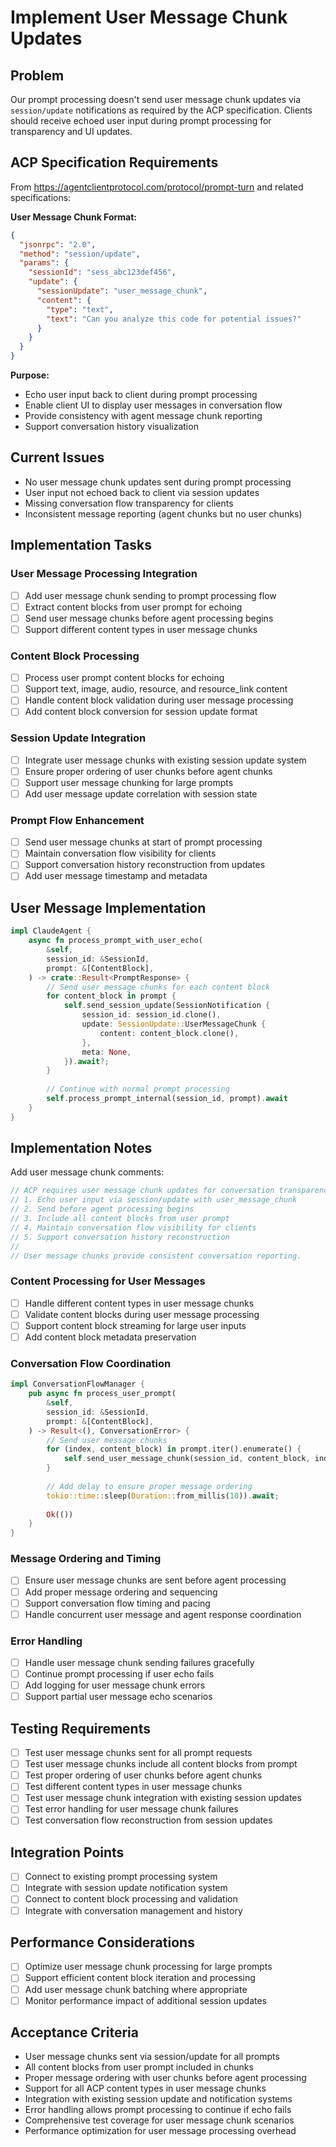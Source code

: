 # Implement User Message Chunk Updates

## Problem
Our prompt processing doesn't send user message chunk updates via `session/update` notifications as required by the ACP specification. Clients should receive echoed user input during prompt processing for transparency and UI updates.

## ACP Specification Requirements
From https://agentclientprotocol.com/protocol/prompt-turn and related specifications:

**User Message Chunk Format:**
```json
{
  "jsonrpc": "2.0",
  "method": "session/update", 
  "params": {
    "sessionId": "sess_abc123def456",
    "update": {
      "sessionUpdate": "user_message_chunk",
      "content": {
        "type": "text",
        "text": "Can you analyze this code for potential issues?"
      }
    }
  }
}
```

**Purpose:**
- Echo user input back to client during prompt processing
- Enable client UI to display user messages in conversation flow
- Provide consistency with agent message chunk reporting
- Support conversation history visualization

## Current Issues
- No user message chunk updates sent during prompt processing
- User input not echoed back to client via session updates
- Missing conversation flow transparency for clients
- Inconsistent message reporting (agent chunks but no user chunks)

## Implementation Tasks

### User Message Processing Integration
- [ ] Add user message chunk sending to prompt processing flow
- [ ] Extract content blocks from user prompt for echoing
- [ ] Send user message chunks before agent processing begins
- [ ] Support different content types in user message chunks

### Content Block Processing
- [ ] Process user prompt content blocks for echoing
- [ ] Support text, image, audio, resource, and resource_link content
- [ ] Handle content block validation during user message processing
- [ ] Add content block conversion for session update format

### Session Update Integration
- [ ] Integrate user message chunks with existing session update system
- [ ] Ensure proper ordering of user chunks before agent chunks
- [ ] Support user message chunking for large prompts
- [ ] Add user message update correlation with session state

### Prompt Flow Enhancement
- [ ] Send user message chunks at start of prompt processing
- [ ] Maintain conversation flow visibility for clients
- [ ] Support conversation history reconstruction from updates
- [ ] Add user message timestamp and metadata

## User Message Implementation
```rust
impl ClaudeAgent {
    async fn process_prompt_with_user_echo(
        &self,
        session_id: &SessionId,
        prompt: &[ContentBlock],
    ) -> crate::Result<PromptResponse> {
        // Send user message chunks for each content block
        for content_block in prompt {
            self.send_session_update(SessionNotification {
                session_id: session_id.clone(),
                update: SessionUpdate::UserMessageChunk {
                    content: content_block.clone(),
                },
                meta: None,
            }).await?;
        }
        
        // Continue with normal prompt processing
        self.process_prompt_internal(session_id, prompt).await
    }
}
```

## Implementation Notes
Add user message chunk comments:
```rust
// ACP requires user message chunk updates for conversation transparency:
// 1. Echo user input via session/update with user_message_chunk
// 2. Send before agent processing begins
// 3. Include all content blocks from user prompt
// 4. Maintain conversation flow visibility for clients
// 5. Support conversation history reconstruction
//
// User message chunks provide consistent conversation reporting.
```

### Content Processing for User Messages
- [ ] Handle different content types in user message chunks
- [ ] Validate content blocks during user message processing
- [ ] Support content block streaming for large user inputs
- [ ] Add content block metadata preservation

### Conversation Flow Coordination
```rust
impl ConversationFlowManager {
    pub async fn process_user_prompt(
        &self,
        session_id: &SessionId,
        prompt: &[ContentBlock],
    ) -> Result<(), ConversationError> {
        // Send user message chunks
        for (index, content_block) in prompt.iter().enumerate() {
            self.send_user_message_chunk(session_id, content_block, index).await?;
        }
        
        // Add delay to ensure proper message ordering
        tokio::time::sleep(Duration::from_millis(10)).await;
        
        Ok(())
    }
}
```

### Message Ordering and Timing
- [ ] Ensure user message chunks are sent before agent processing
- [ ] Add proper message ordering and sequencing
- [ ] Support conversation flow timing and pacing
- [ ] Handle concurrent user message and agent response coordination

### Error Handling
- [ ] Handle user message chunk sending failures gracefully
- [ ] Continue prompt processing if user echo fails
- [ ] Add logging for user message chunk errors
- [ ] Support partial user message echo scenarios

## Testing Requirements
- [ ] Test user message chunks sent for all prompt requests
- [ ] Test user message chunks include all content blocks from prompt
- [ ] Test proper ordering of user chunks before agent chunks
- [ ] Test different content types in user message chunks
- [ ] Test user message chunk integration with existing session updates
- [ ] Test error handling for user message chunk failures
- [ ] Test conversation flow reconstruction from session updates

## Integration Points
- [ ] Connect to existing prompt processing system
- [ ] Integrate with session update notification system
- [ ] Connect to content block processing and validation
- [ ] Integrate with conversation management and history

## Performance Considerations
- [ ] Optimize user message chunk processing for large prompts
- [ ] Support efficient content block iteration and processing
- [ ] Add user message chunk batching where appropriate
- [ ] Monitor performance impact of additional session updates

## Acceptance Criteria
- User message chunks sent via session/update for all prompts
- All content blocks from user prompt included in chunks
- Proper message ordering with user chunks before agent processing
- Support for all ACP content types in user message chunks
- Integration with existing session update and notification systems
- Error handling allows prompt processing to continue if echo fails
- Comprehensive test coverage for user message chunk scenarios
- Performance optimization for user message processing overhead